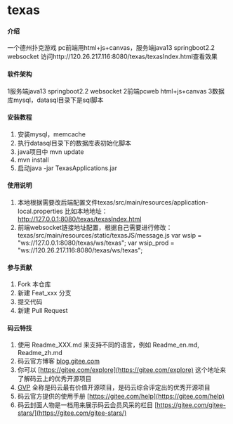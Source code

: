 # texas

#### 介绍
一个德州扑克游戏
pc前端用html+js+canvas，服务端java13 springboot2.2 websocket
访问http://120.26.217.116:8080/texas/texasIndex.html查看效果

#### 软件架构
1服务端java13 springboot2.2 websocket
2前端pcweb html+js+canvas
3数据库mysql，datasql目录下是sql脚本


#### 安装教程
1. 安装mysql，memcache
2. 执行datasql目录下的数据库表初始化脚本
3.  java项目中 mvn update
4.  mvn install
5.  启动java -jar TexasApplications.jar

#### 使用说明

1.  本地根据需要改后端配置文件texas/src/main/resources/application-local.properties
    比如本地地址：http://127.0.0.1:8080/texas/texasIndex.html
2.  前端websocket链接地址配置，根据自己需要进行修改：
texas/src/main/resources/static/texasJS/message.js
var wsip = "ws://127.0.0.1:8080/texas/ws/texas";
var wsip_prod = "ws://120.26.217.116:8080/texas/ws/texas";

#### 参与贡献

1.  Fork 本仓库
2.  新建 Feat_xxx 分支
3.  提交代码
4.  新建 Pull Request


#### 码云特技

1.  使用 Readme\_XXX.md 来支持不同的语言，例如 Readme\_en.md, Readme\_zh.md
2.  码云官方博客 [blog.gitee.com](https://blog.gitee.com)
3.  你可以 [https://gitee.com/explore](https://gitee.com/explore) 这个地址来了解码云上的优秀开源项目
4.  [GVP](https://gitee.com/gvp) 全称是码云最有价值开源项目，是码云综合评定出的优秀开源项目
5.  码云官方提供的使用手册 [https://gitee.com/help](https://gitee.com/help)
6.  码云封面人物是一档用来展示码云会员风采的栏目 [https://gitee.com/gitee-stars/](https://gitee.com/gitee-stars/)
